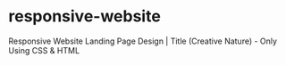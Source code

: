 # responsive-website
Responsive Website Landing Page Design | Title (Creative Nature) - Only Using CSS &amp; HTML
